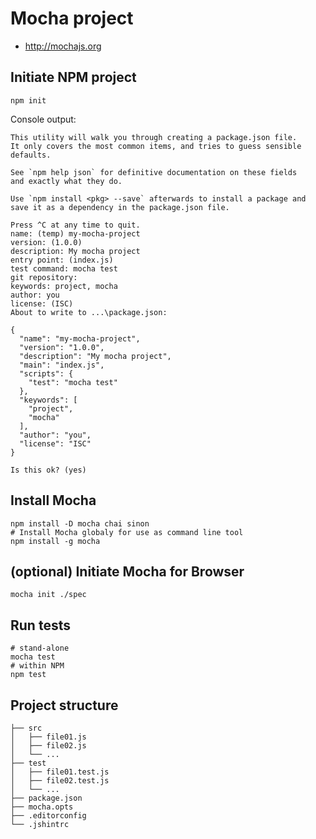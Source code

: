 # Mocha project

- http://mochajs.org

## Initiate NPM project

```shell
npm init
```

Console output:

```shell
This utility will walk you through creating a package.json file.
It only covers the most common items, and tries to guess sensible defaults.

See `npm help json` for definitive documentation on these fields
and exactly what they do.

Use `npm install <pkg> --save` afterwards to install a package and
save it as a dependency in the package.json file.

Press ^C at any time to quit.
name: (temp) my-mocha-project
version: (1.0.0)
description: My mocha project
entry point: (index.js)
test command: mocha test
git repository:
keywords: project, mocha
author: you
license: (ISC)
About to write to ...\package.json:

{
  "name": "my-mocha-project",
  "version": "1.0.0",
  "description": "My mocha project",
  "main": "index.js",
  "scripts": {
    "test": "mocha test"
  },
  "keywords": [
    "project",
    "mocha"
  ],
  "author": "you",
  "license": "ISC"
}

Is this ok? (yes)
```

## Install Mocha

```shell
npm install -D mocha chai sinon
# Install Mocha globaly for use as command line tool
npm install -g mocha
```

## (optional) Initiate Mocha for Browser

```shell
mocha init ./spec
```

## Run tests

```shell
# stand-alone
mocha test
# within NPM
npm test
```

## Project structure

```
├── src
│   ├── file01.js
│   ├── file02.js
│   └── ...
├── test
│   ├── file01.test.js
│   ├── file02.test.js
│   └── ...
├── package.json
├── mocha.opts
├── .editorconfig
└── .jshintrc
```
